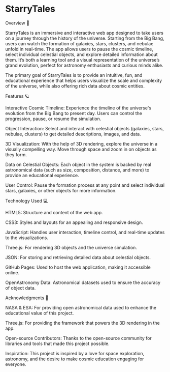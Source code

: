 # StarryTales
Overview 🌌

StarryTales is an immersive and interactive web app designed to take users on a journey through the history of the universe. Starting from the Big Bang, users can watch the formation of galaxies, stars, clusters, and nebulae unfold in real-time. The app allows users to pause the cosmic timeline, select individual celestial objects, and explore detailed information about them. It’s both a learning tool and a visual representation of the universe’s grand evolution, perfect for astronomy enthusiasts and curious minds alike.

The primary goal of StarryTales is to provide an intuitive, fun, and educational experience that helps users visualize the scale and complexity of the universe, while also offering rich data about cosmic entities.

Features 🪐

Interactive Cosmic Timeline: Experience the timeline of the universe's evolution from the Big Bang to present day. Users can control the progression, pause, or resume the simulation.

Object Interaction: Select and interact with celestial objects (galaxies, stars, nebulae, clusters) to get detailed descriptions, images, and data.

3D Visualization: With the help of 3D rendering, explore the universe in a visually compelling way. Move through space and zoom in on objects as they form.

Data on Celestial Objects: Each object in the system is backed by real astronomical data (such as size, composition, distance, and more) to provide an educational experience.

User Control: Pause the formation process at any point and select individual stars, galaxies, or other objects for more information.

Technology Used 💻

HTML5: Structure and content of the web app.

CSS3: Styles and layouts for an appealing and responsive design.

JavaScript: Handles user interaction, timeline control, and real-time updates to the visualizations.

Three.js: For rendering 3D objects and the universe simulation.

JSON: For storing and retrieving detailed data about celestial objects.

GitHub Pages: Used to host the web application, making it accessible online.

OpenAstronomy Data: Astronomical datasets used to ensure the accuracy of object data.

Acknowledgments 🙌

NASA & ESA: For providing open astronomical data used to enhance the educational value of this project.

Three.js: For providing the framework that powers the 3D rendering in the app.

Open-source Contributors: Thanks to the open-source community for libraries and tools that made this project possible.

Inspiration: This project is inspired by a love for space exploration, astronomy, and the desire to make cosmic education engaging for everyone.
